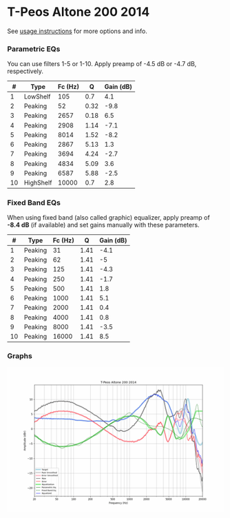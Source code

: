 # T-Peos Altone 200 2014
See [usage instructions](https://github.com/jaakkopasanen/AutoEq#usage) for more options and info.

### Parametric EQs
You can use filters 1-5 or 1-10. Apply preamp of -4.5 dB or -4.7 dB, respectively.

|   # | Type      |   Fc (Hz) |    Q |   Gain (dB) |
|-----|-----------|-----------|------|-------------|
|   1 | LowShelf  |       105 | 0.7  |         4.1 |
|   2 | Peaking   |        52 | 0.32 |        -9.8 |
|   3 | Peaking   |      2657 | 0.18 |         6.5 |
|   4 | Peaking   |      2908 | 1.14 |        -7.1 |
|   5 | Peaking   |      8014 | 1.52 |        -8.2 |
|   6 | Peaking   |      2867 | 5.13 |         1.3 |
|   7 | Peaking   |      3694 | 4.24 |        -2.7 |
|   8 | Peaking   |      4834 | 5.09 |         3.6 |
|   9 | Peaking   |      6587 | 5.88 |        -2.5 |
|  10 | HighShelf |     10000 | 0.7  |         2.8 |

### Fixed Band EQs
When using fixed band (also called graphic) equalizer, apply preamp of **-8.4 dB** (if available) and set gains manually with these parameters.

|   # | Type    |   Fc (Hz) |    Q |   Gain (dB) |
|-----|---------|-----------|------|-------------|
|   1 | Peaking |        31 | 1.41 |        -4.1 |
|   2 | Peaking |        62 | 1.41 |        -5   |
|   3 | Peaking |       125 | 1.41 |        -4.3 |
|   4 | Peaking |       250 | 1.41 |        -1.7 |
|   5 | Peaking |       500 | 1.41 |         1.8 |
|   6 | Peaking |      1000 | 1.41 |         5.1 |
|   7 | Peaking |      2000 | 1.41 |         0.4 |
|   8 | Peaking |      4000 | 1.41 |         0.8 |
|   9 | Peaking |      8000 | 1.41 |        -3.5 |
|  10 | Peaking |     16000 | 1.41 |         8.5 |

### Graphs
![](./T-Peos%20Altone%20200%202014.png)
